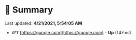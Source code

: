 # 📖 Summary
Last updated: **4/21/2021, 5:54:05 AM**

- `GET` [https://google.com](https://google.com) - **Up** (147ms)
